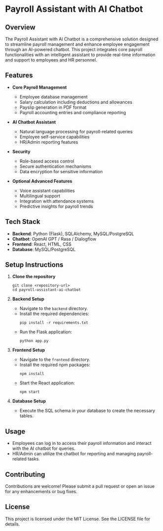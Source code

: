 # Payroll Assistant with AI Chatbot

## Overview
The Payroll Assistant with AI Chatbot is a comprehensive solution designed to streamline payroll management and enhance employee engagement through an AI-powered chatbot. This project integrates core payroll functionalities with an intelligent assistant to provide real-time information and support to employees and HR personnel.

## Features
- **Core Payroll Management**
  - Employee database management
  - Salary calculation including deductions and allowances
  - Payslip generation in PDF format
  - Payroll accounting entries and compliance reporting

- **AI Chatbot Assistant**
  - Natural language processing for payroll-related queries
  - Employee self-service capabilities
  - HR/Admin reporting features

- **Security**
  - Role-based access control
  - Secure authentication mechanisms
  - Data encryption for sensitive information

- **Optional Advanced Features**
  - Voice assistant capabilities
  - Multilingual support
  - Integration with attendance systems
  - Predictive insights for payroll trends

## Tech Stack
- **Backend**: Python (Flask), SQLAlchemy, MySQL/PostgreSQL
- **Chatbot**: OpenAI GPT / Rasa / Dialogflow
- **Frontend**: React, HTML, CSS
- **Database**: MySQL/PostgreSQL

## Setup Instructions
1. **Clone the repository**
   ```
   git clone <repository-url>
   cd payroll-assistant-ai-chatbot
   ```

2. **Backend Setup**
   - Navigate to the `backend` directory.
   - Install the required dependencies:
     ```
     pip install -r requirements.txt
     ```
   - Run the Flask application:
     ```
     python app.py
     ```

3. **Frontend Setup**
   - Navigate to the `frontend` directory.
   - Install the required npm packages:
     ```
     npm install
     ```
   - Start the React application:
     ```
     npm start
     ```

4. **Database Setup**
   - Execute the SQL schema in your database to create the necessary tables.

## Usage
- Employees can log in to access their payroll information and interact with the AI chatbot for queries.
- HR/Admin can utilize the chatbot for reporting and managing payroll-related tasks.

## Contributing
Contributions are welcome! Please submit a pull request or open an issue for any enhancements or bug fixes.

## License
This project is licensed under the MIT License. See the LICENSE file for details.